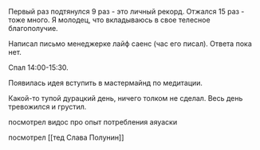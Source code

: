 Первый раз подтянулся 9 раз - это личный рекорд. Отжался 15 раз - тоже много. Я молодец, что вкладываюсь в свое телесное благополучие.

Написал письмо менеджерке лайф саенс (час его писал). Ответа пока нет.

Спал 14:00-15:30.

Появилась идея вступить в мастермайнд по медитации.

Какой-то тупой дурацкий день, ничего толком не сделал. Весь день тревожился и грустил.

посмотрел видос про опыт потребления аяуаски

посмотрел [[тед Слава Полунин]]